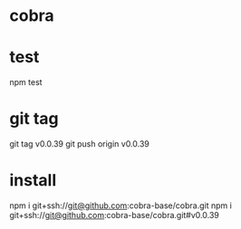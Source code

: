 # cobra

# test
npm test

# git tag
git tag v0.0.39
git push origin v0.0.39

# install
npm i git+ssh://git@github.com:cobra-base/cobra.git
npm i git+ssh://git@github.com:cobra-base/cobra.git#v0.0.39